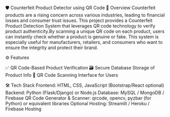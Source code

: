 🛡️ Counterfeit Product Detector using QR Code
📌 Overview
Counterfeit products are a rising concern across various industries, leading to financial losses and consumer trust issues. This project provides a Counterfeit Product Detection System that leverages QR code technology to verify product authenticity.By scanning a unique QR code on each product, users can instantly check whether a product is genuine or fake. This system is especially useful for manufacturers, retailers, and consumers who want to ensure the integrity and protect their brand.

⚙️ Features

✅ QR Code-Based Product Verification
🗃️ Secure Database Storage of Product Info
📸 QR Code Scanning Interface for Users

🛠️ Tech Stack
Frontend: HTML, CSS, JavaScript (Bootstrap/React optional)
Backend: Python (Flask/Django) or Node.js
Database: MySQL / MongoDB / Firebase
QR Code Generator & Scanner: qrcode, opencv, pyzbar (for Python) or equivalent libraries
Optional Hosting: Streamlit / Heroku / Firebase Hosting
